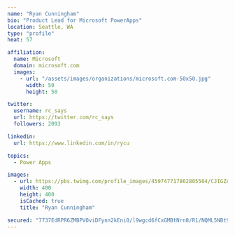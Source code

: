 ```yaml
---
name: "Ryan Cunningham"
bio: "Product Lead for Microsoft PowerApps"
location: Seattle, WA
type: "profile"
heat: 57

affiliation:
  name: Microsoft
  domain: microsoft.com
  images:
    - url: "/assets/images/organizations/microsoft.com-50x50.jpg"
      width: 50
      height: 50

twitter:
  username: rc_says
  url: https://twitter.com/rc_says
  followers: 2093

linkedin:
  url: https://www.linkedin.com/in/rycu

topics:
  - Power Apps

images:
  - url: https://pbs.twimg.com/profile_images/459747717862805504/CJIGZejd_400x400.png
    width: 400
    height: 400
    isCached: true
    title: "Ryan Cunningham"

secured: "7737EdRPR6ZMBPVOviDFynn2kEni0/l9wgcd6fCxGMBtNrn8/R1/NQML5NBt9ts1X0/33ZLAMOpBoadlrmC+LiGjP9nJ2KMy7sgDPpvjK3+7yTyzJTHhIO+QuuOFbAYUTlZVqKQkwIqAWpbLO2IVsgEC4IXXtphHIW5BaQyQ3IxjX5HyaFOO1P1Q/HIy8kc55us2CYjRKy62vbthZkXU1zQoXQQMlOlUgRcRlXMqY1wocUjvTsJo5d/DuwDlKcsjgXxKRFNYNsBEV5RrZzUxbt+aMzMBb3DrqpQVAUhyn7EE5PJ55SuhGqxpN7zhW10mRq+26PAP4XX8kzxYw8RgydOuh3JP02ltZadrds/bb/eWZPPYC9pmfr0W8CZHOgMAriVRj+YDNLaQhnnZYVMYXnHWUTHn/FQJfWVfZ4V4cJ4=;YfSJ9YSWZ8mZzKLycPOTAg=="
---
```


